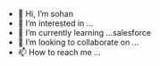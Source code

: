 - 👋 Hi, I’m sohan
- 👀 I’m interested in ...
- 🌱 I’m currently learning ...salesforce
- 💞️ I’m looking to collaborate on ...
- 📫 How to reach me ...

<!--sohan is a ✨ special ✨ repository because its `README.md` (this file) appears on your GitHub profile.
You can click the Preview link to take a look at your changes.
--->
